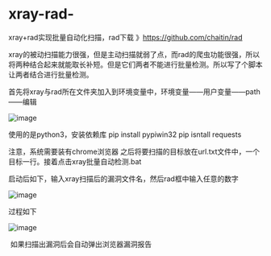 # xray-rad-
xray+rad实现批量自动化扫描，rad下载 》https://github.com/chaitin/rad

xray的被动扫描能力很强，但是主动扫描就弱了点，而rad的爬虫功能很强，所以将两种结合起来就能取长补短。但是它们两者不能进行批量检测。所以写了个脚本让两者结合进行批量检测。

首先将xray与rad所在文件夹加入到环境变量中，环境变量——用户变量——path——编辑

![image](https://user-images.githubusercontent.com/73785589/143380522-dc9a5510-1527-4c68-a628-d33460a1ba37.png)

使用的是python3，安装依赖库
pip install pypiwin32
pip isntall requests

注意，系统需要装有chrome浏览器
之后将要扫描的目标放在url.txt文件中，一个目标一行。接着点击xray批量自动检测.bat

启动后如下，输入xray扫描后的漏洞文件名，然后rad框中输入任意的数字 

![image](https://user-images.githubusercontent.com/73785589/143380572-06ebf313-6064-457f-90be-71b6711db3ae.png)

过程如下 

![image](https://user-images.githubusercontent.com/73785589/143380597-5a848ac8-d8d6-4070-8bb0-0879fc7093de.png)

 如果扫描出漏洞后会自动弹出浏览器漏洞报告
